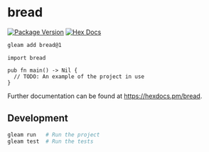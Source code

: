 # bread

[![Package Version](https://img.shields.io/hexpm/v/bread)](https://hex.pm/packages/bread)
[![Hex Docs](https://img.shields.io/badge/hex-docs-ffaff3)](https://hexdocs.pm/bread/)

```sh
gleam add bread@1
```
```gleam
import bread

pub fn main() -> Nil {
  // TODO: An example of the project in use
}
```

Further documentation can be found at <https://hexdocs.pm/bread>.

## Development

```sh
gleam run   # Run the project
gleam test  # Run the tests
```
